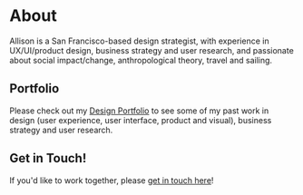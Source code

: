 # About
Allison is a San Francisco-based design strategist, with experience in UX/UI/product design, business strategy and user research, and passionate about social impact/change, anthropological theory, travel and sailing.

## Portfolio
Please check out my [Design Portfolio](http://allisonmarie.co) to see some of my past work in design (user experience, user interface, product and visual), business strategy and user research.

## Get in Touch!

If you'd like to work together, please [get in touch here](http://allisonmarie.co/contact)!
